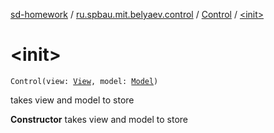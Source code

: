 [sd-homework](../../index.md) / [ru.spbau.mit.belyaev.control](../index.md) / [Control](index.md) / [&lt;init&gt;](.)

# &lt;init&gt;

`Control(view: `[`View`](../../ru.spbau.mit.belyaev.view/-view/index.md)`, model: `[`Model`](../../ru.spbau.mit.belyaev.model/-model/index.md)`)`

takes view and model to store

**Constructor**
takes view and model to store

